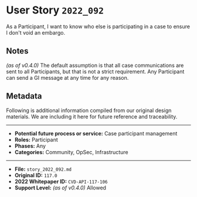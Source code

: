 
# User Story `2022_092` #

<!-- story-start -->As a Participant, I want to know who else is participating in a case to ensure I don't void an embargo.<!-- story-end -->

## Notes ##

*(as of v0.4.0)*
The default assumption is that all case communications are sent to all Participants, but that is not a strict requirement. Any Participant can send a GI message at any time for any reason.


## Metadata ##

Following is additional information compiled from our original design materials.
We are including it here for future reference and traceability.

---

- **Potential future process or service:** Case participant management
- **Roles:** Participant
- **Phases:** Any
- **Categories:** Community, OpSec, Infrastructure

---

- **File:** `story_2022_092.md`
- **Original ID:** `117.0`
- **2022 Whitepaper ID:** `CVD-API-117-106`
- **Support Level:** *(as of v0.4.0)* Allowed
